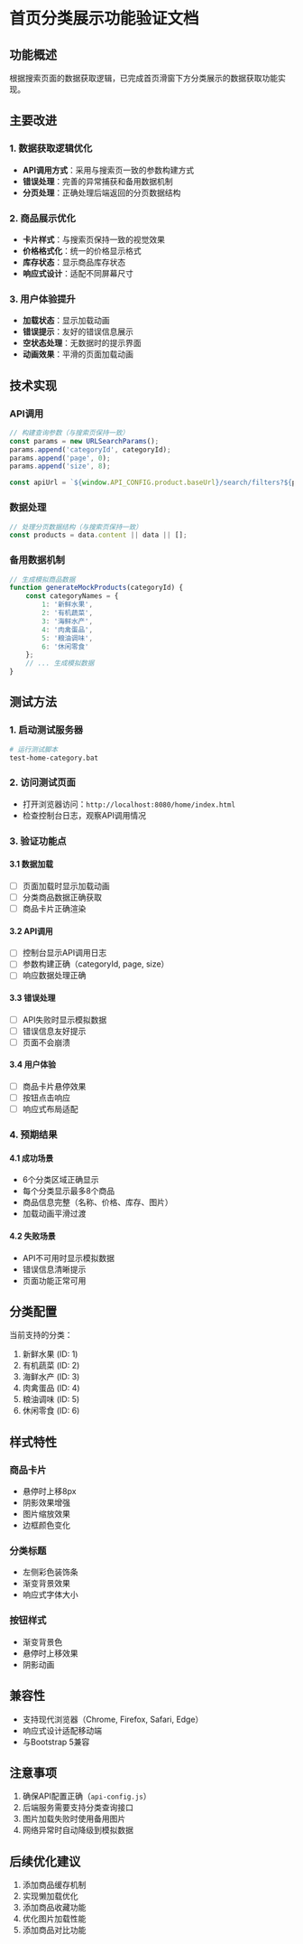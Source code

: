 # 首页分类展示功能验证文档

## 功能概述

根据搜索页面的数据获取逻辑，已完成首页滑窗下方分类展示的数据获取功能实现。

## 主要改进

### 1. 数据获取逻辑优化
- **API调用方式**：采用与搜索页一致的参数构建方式
- **错误处理**：完善的异常捕获和备用数据机制
- **分页处理**：正确处理后端返回的分页数据结构

### 2. 商品展示优化
- **卡片样式**：与搜索页保持一致的视觉效果
- **价格格式化**：统一的价格显示格式
- **库存状态**：显示商品库存状态
- **响应式设计**：适配不同屏幕尺寸

### 3. 用户体验提升
- **加载状态**：显示加载动画
- **错误提示**：友好的错误信息展示
- **空状态处理**：无数据时的提示界面
- **动画效果**：平滑的页面加载动画

## 技术实现

### API调用
```javascript
// 构建查询参数（与搜索页保持一致）
const params = new URLSearchParams();
params.append('categoryId', categoryId);
params.append('page', 0);
params.append('size', 8);

const apiUrl = `${window.API_CONFIG.product.baseUrl}/search/filters?${params.toString()}`;
```

### 数据处理
```javascript
// 处理分页数据结构（与搜索页保持一致）
const products = data.content || data || [];
```

### 备用数据机制
```javascript
// 生成模拟商品数据
function generateMockProducts(categoryId) {
    const categoryNames = {
        1: '新鲜水果',
        2: '有机蔬菜', 
        3: '海鲜水产',
        4: '肉禽蛋品',
        5: '粮油调味',
        6: '休闲零食'
    };
    // ... 生成模拟数据
}
```

## 测试方法

### 1. 启动测试服务器
```bash
# 运行测试脚本
test-home-category.bat
```

### 2. 访问测试页面
- 打开浏览器访问：`http://localhost:8080/home/index.html`
- 检查控制台日志，观察API调用情况

### 3. 验证功能点

#### 3.1 数据加载
- [ ] 页面加载时显示加载动画
- [ ] 分类商品数据正确获取
- [ ] 商品卡片正确渲染

#### 3.2 API调用
- [ ] 控制台显示API调用日志
- [ ] 参数构建正确（categoryId, page, size）
- [ ] 响应数据处理正确

#### 3.3 错误处理
- [ ] API失败时显示模拟数据
- [ ] 错误信息友好提示
- [ ] 页面不会崩溃

#### 3.4 用户体验
- [ ] 商品卡片悬停效果
- [ ] 按钮点击响应
- [ ] 响应式布局适配

### 4. 预期结果

#### 4.1 成功场景
- 6个分类区域正确显示
- 每个分类显示最多8个商品
- 商品信息完整（名称、价格、库存、图片）
- 加载动画平滑过渡

#### 4.2 失败场景
- API不可用时显示模拟数据
- 错误信息清晰提示
- 页面功能正常可用

## 分类配置

当前支持的分类：
1. 新鲜水果 (ID: 1)
2. 有机蔬菜 (ID: 2)
3. 海鲜水产 (ID: 3)
4. 肉禽蛋品 (ID: 4)
5. 粮油调味 (ID: 5)
6. 休闲零食 (ID: 6)

## 样式特性

### 商品卡片
- 悬停时上移8px
- 阴影效果增强
- 图片缩放效果
- 边框颜色变化

### 分类标题
- 左侧彩色装饰条
- 渐变背景效果
- 响应式字体大小

### 按钮样式
- 渐变背景色
- 悬停时上移效果
- 阴影动画

## 兼容性

- 支持现代浏览器（Chrome, Firefox, Safari, Edge）
- 响应式设计适配移动端
- 与Bootstrap 5兼容

## 注意事项

1. 确保API配置正确（`api-config.js`）
2. 后端服务需要支持分类查询接口
3. 图片加载失败时使用备用图片
4. 网络异常时自动降级到模拟数据

## 后续优化建议

1. 添加商品缓存机制
2. 实现懒加载优化
3. 添加商品收藏功能
4. 优化图片加载性能
5. 添加商品对比功能 